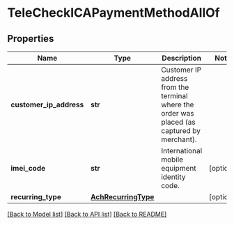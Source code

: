 # TeleCheckICAPaymentMethodAllOf

## Properties
Name | Type | Description | Notes
------------ | ------------- | ------------- | -------------
**customer_ip_address** | **str** | Customer IP address from the terminal where the order was placed (as captured by merchant). | 
**imei_code** | **str** | International mobile equipment identity code. | [optional] 
**recurring_type** | [**AchRecurringType**](AchRecurringType.md) |  | [optional] 

[[Back to Model list]](../README.md#documentation-for-models) [[Back to API list]](../README.md#documentation-for-api-endpoints) [[Back to README]](../README.md)


